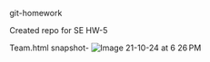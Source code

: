 git-homework

Created repo for SE HW-5

Team.html snapshot-
![Image 21-10-24 at 6 26 PM](https://github.com/user-attachments/assets/056189b3-0f20-4517-8438-5bf82ac55563)
